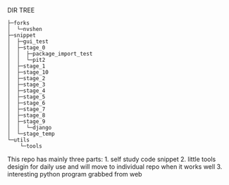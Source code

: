 DIR TREE
```
├─forks
│  └─nvshen
├─snippet
│  ├─gui_test
│  ├─stage_0
│  │  ├─package_import_test
│  │  └─pit2
│  ├─stage_1
│  ├─stage_10
│  ├─stage_2
│  ├─stage_3
│  ├─stage_4
│  ├─stage_5
│  ├─stage_6
│  ├─stage_7
│  ├─stage_8
│  ├─stage_9
│  │  └─django
│  └─stage_temp
└─utils
    └─tools
```

This repo has mainly three parts:
	1. self study code snippet
	2. little tools desigin for daily use and will move to individual repo when it works well
	3. interesting python program grabbed from web
